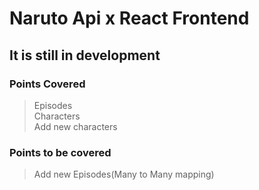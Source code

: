 # Naruto Api x React Frontend
## It is still in development
### Points Covered
> Episodes<br/>
> Characters <br/>
> Add new characters <br/>

### Points to be covered
> Add new Episodes(Many to Many mapping)
